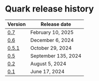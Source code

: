 <head>
  <meta charset="UTF-8">
  <meta name="description" content="Quark release history">
  <meta name="keywords" content="documentation, release history, Quark, AMD">
</head>

# Quark release history

| Version                                             | Release date        |
| --------------------------------------------------- | ------------------- |
| [0.7](https://quark.docs.amd.com/release-0.7/)      | February 10, 2025   |
| [0.6](https://quark.docs.amd.com/release-0.6.0/)    | December 6, 2024    |
| [0.5.1](https://quark.docs.amd.com/release-0.5.1/)  | October 29, 2024    |
| [0.5](https://quark.docs.amd.com/release-0.5.0/)    | September 135, 2024 |
| [0.2](https://quark.docs.amd.com/release-0.2.0/)    | August 5, 2024      |
| [0.1](https://quark.docs.amd.com/release-0.1.0/)    | June 17, 2024       |
